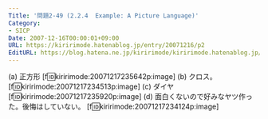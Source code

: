 ```yaml
---
Title: '問題2-49 (2.2.4  Example: A Picture Language)'
Category:
- SICP
Date: 2007-12-16T00:00:01+09:00
URL: https://kiririmode.hatenablog.jp/entry/20071216/p2
EditURL: https://blog.hatena.ne.jp/kiririmode/kiririmode.hatenablog.jp/atom/entry/8454420450078215907
---
```



(a) 正方形
[f:id:kiririmode:20071217235642p:image]
(b) クロス。
[f:id:kiririmode:20071217234513p:image]
(c) ダイヤ
[f:id:kiririmode:20071217235920p:image]
(d) 面白くないので好みなヤツ作った。後悔はしていない。
[f:id:kiririmode:20071217234124p:image]

